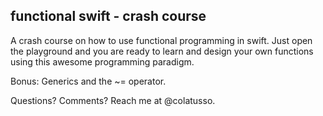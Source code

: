 ## functional swift - crash course

A crash course on how to use functional programming in swift.
Just open the playground and you are ready to learn and 
design your own functions using this awesome programming paradigm.

Bonus: Generics and the ~= operator.

Questions? Comments? Reach me at @colatusso.